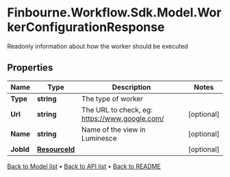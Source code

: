 # Finbourne.Workflow.Sdk.Model.WorkerConfigurationResponse
Readonly information about how the worker should be executed

## Properties

Name | Type | Description | Notes
------------ | ------------- | ------------- | -------------
**Type** | **string** | The type of worker | 
**Url** | **string** | The URL to check, eg: https://www.google.com/ | [optional] 
**Name** | **string** | Name of the view in Luminesce | [optional] 
**JobId** | [**ResourceId**](ResourceId.md) |  | [optional] 

[Back to Model list](../README.md#documentation-for-models) &#8226; [Back to API list](../README.md#documentation-for-api-endpoints) &#8226; [Back to README](../README.md)

